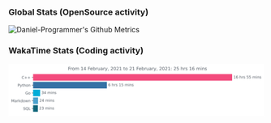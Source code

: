 ### Global Stats (OpenSource activity)
<p>
    <img width="600"  
         src="https://metrics.lecoq.io/Daniel-TheProgrammer?id=Daniel-TheProgrammer" 
         alt="Daniel-Programmer's Github Metrics"
     />
</p>

### WakaTime Stats (Coding activity)
<p>
    <a href="https://wakatime.com/Daniel-TheProgrammer">
        <img width="600" src="https://github.com/Daniel-TheProgrammer/Daniel-TheProgrammer/blob/master/images/stat.svg"
             alt="Daniel-TheProgrammer's WakaTime Activity."/>
    </a>
</p>
